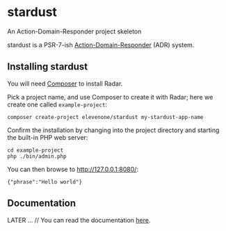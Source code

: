# stardust
An Action-Domain-Responder project skeleton

stardust is a PSR-7-ish [Action-Domain-Responder](http://pmjones.io/adr) (ADR) system.

## Installing stardust

You will need [Composer](https://getcomposer.org) to install Radar.

Pick a project name, and use Composer to create it with Radar; here we create
one called `example-project`:

    composer create-project elevenone/stardust my-stardust-app-name

Confirm the installation by changing into the project directory and starting the
built-in PHP web server:

    cd example-project
    php ./bin/admin.php

You can then browse to <http://127.0.0.1:8080/>:

    {"phrase":"Hello world"}

## Documentation

LATER ... // You can read the documentation [here](docs/index.md).
